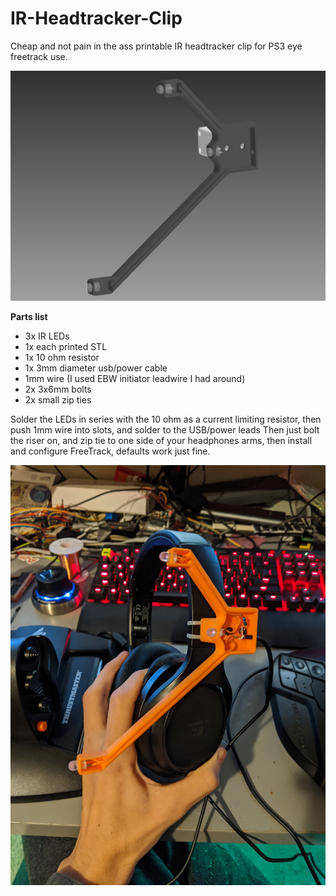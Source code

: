 # IR-Headtracker-Clip
Cheap and not pain in the ass printable IR headtracker clip for PS3 eye freetrack use. 


![Image](Ev1FiBeWEAcPHvU.jpg)

**Parts list** 
* 3x IR LEDs 
* 1x each printed STL 
* 1x 10 ohm resistor
* 1x 3mm diameter usb/power cable
* 1mm wire (I used EBW initiator leadwire I had around)
* 2x 3x6mm bolts
* 2x small zip ties 

Solder the LEDs in series with the 10 ohm as a current limiting resistor, then push 1mm wire into slots, and solder to the USB/power leads
Then just bolt the riser on, and zip tie to one side of your headphones arms, then install and configure FreeTrack, defaults work just fine. 

![Image](Ev1zbrhXAAYVWLx.jpg)
